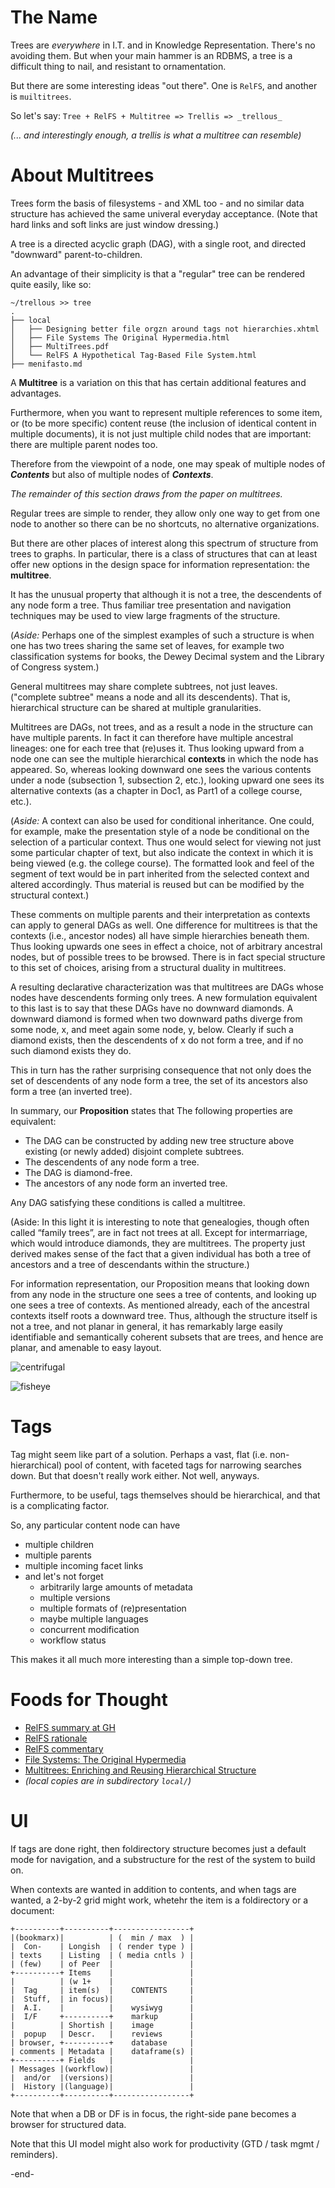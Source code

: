 # The Name

Trees are *everywhere* in I.T. and in Knowledge Representation.
There's no avoiding them. But when your main hammer is an RDBMS,
a tree is a difficult thing to nail, and resistant to ornamentation.

But there are some interesting ideas "out there". One is `RelFS`,
and another is `muiltitrees`.

So let's say: `Tree + RelFS + Multitree => Trellis => _trellous_`

_(... and interestingly enough, a trellis is what a multitree
can resemble)_

# About Multitrees 

Trees form the basis of filesystems - and XML too - and no similar 
data structure has achieved the same univeral everyday acceptance.
(Note that hard links and soft links are just window dressing.)

A tree is a directed acyclic graph (DAG), with a single root,
and directed "downward" parent-to-children.

An advantage of their simplicity is that a "regular" tree can
be rendered quite easily, like so:

```
~/trellous >> tree
.
├── local
│   ├── Designing better file orgzn around tags not hierarchies.xhtml
│   ├── File Systems The Original Hypermedia.html
│   ├── MultiTrees.pdf
│   └── RelFS A Hypothetical Tag-Based File System.html
├── menifasto.md
```

A **Multitree** is a variation on this that has certain
additional features and advantages.

Furthermore, when you want to represent multiple references
to some item, or (to be more specific) content reuse (the
inclusion of identical content in multiple documents), it
is not just multiple child nodes that are important: there
are multiple parent nodes too.

Therefore from the viewpoint of a node, one may speak of
multiple nodes of ***Contents*** but also of multiple
nodes of ***Contexts***.

_The remainder of this section draws from the paper on multitrees._

Regular trees are simple to render, they allow only one way to
get from one node to another so there can be no shortcuts, no
alternative organizations.

But there are other places of interest along this spectrum of
structure from trees to graphs. In particular, there is a class
of structures that can at least offer new options in the design
space for information representation: the **multitree**.

It has the unusual property that although it is not a tree,
the descendents of any node form a tree. Thus familiar tree
presentation and navigation techniques may be used to view
large fragments of the structure.

(_Aside:_ Perhaps one of the simplest examples of such a
structure is when one has two trees sharing the same set
of leaves, for example two classification systems for books,
the Dewey Decimal system and the Library of Congress system.)

General multitrees may share complete subtrees, not just leaves.
("complete subtree" means a node and all its descendents). That
is, hierarchical structure can be shared at multiple granularities.

Multitrees are DAGs, not trees, and as a result a node in the
structure can have multiple parents. In fact it can therefore
have multiple ancestral lineages: one for each tree that (re)uses
it. Thus looking upward from a node one can see the multiple
hierarchical **contexts** in which the node has appeared. So,
whereas looking downward one sees the various contents under
a node (subsection 1, subsection 2, etc.), looking upward one
sees its alternative contexts (as a chapter in Doc1, as Part1
of a college course, etc.).

(_Aside:_ A context can also be used for conditional inheritance.
One could, for example, make the presentation style of a node be
conditional on the selection of a particular context. Thus one
would select for viewing not just some particular chapter of
text, but also indicate the context in which it is being viewed
(e.g. the college course). The formatted look and feel of the
segment of text would be in part inherited from the selected
context and altered accordingly. Thus material is reused but
can be modified by the structural context.)

These comments on multiple parents and their interpretation
as contexts can apply to general DAGs as well. One difference
for multitrees is that the contexts (i.e., ancestor nodes) all
have simple hierarchies beneath them. Thus looking upwards one
sees in effect a choice, not of arbitrary ancestral nodes, but
of possible trees to be browsed. There is in fact special
structure to this set of choices, arising from a structural
duality in multitrees.

A resulting declarative characterization was that multitrees
are DAGs whose nodes have descendents forming only trees. A
new formulation equivalent to this last is to say that these
DAGs have no downward diamonds. A downward diamond is formed
when two downward paths diverge from some node, x, and meet
again some node, y, below. Clearly if such a diamond exists,
then the descendents of x do not form a tree, and if no such
diamond exists they do.

This in turn has the rather surprising consequence that not
only does the set of descendents of any node form a tree,
the set of its ancestors also form a tree (an inverted tree).

In summary, our **Proposition** states that The following
properties are equivalent:
- The DAG can be constructed by adding new tree structure
above existing (or newly added) disjoint complete subtrees.
- The descendents of any node form a tree.
- The DAG is diamond-free.
- The ancestors of any node form an inverted tree.

Any DAG satisfying these conditions is called a multitree.

(Aside: In this light it is interesting to note that genealogies,
though often called “family trees”, are in fact not trees at all.
Except for intermarriage, which would introduce diamonds, they
are multitrees. The property just derived makes sense of the
fact that a given individual has both a tree of ancestors and
a tree of descendants within the structure.)

For information representation, our Proposition means that
looking down from any node in the structure one sees a tree
of contents, and looking up one sees a tree of contexts. As
mentioned already, each of the ancestral contexts itself roots
a downward tree. Thus, although the structure itself is not a
tree, and not planar in general, it has remarkably large easily
identifiable and semantically coherent subsets that are trees,
and hence are planar, and amenable to easy layout.

![centrifugal](img/centrifugal-view.png)

![fisheye](img/fisheye-view.png)

# Tags

Tag might seem like part of a solution. Perhaps a vast, flat
(i.e. non-hierarchical) pool of content, with faceted tags for
narrowing searches down. But that doesn't really work either.
Not well, anyways.

Furthermore, to be useful, tags themselves should be hierarchical,
and that is a complicating factor.	

So, any particular content node can have
- multiple children
- multiple parents
- multiple incoming facet links
- and let's not forget
  - arbitrarily large amounts of metadata
  - multiple versions
  - multiple formats of (re)presentation
  - maybe multiple languages 
  - concurrent modification
  - workflow status

This makes it all much more interesting than a simple top-down tree.

# Foods for Thought

- [RelFS summary at GH](https://github.com/nayuki/Relational-File-System)
- [RelFS rationale](https://www.nayuki.io/page/designing-better-file-organization-around-tags-not-hierarchies)
- [RelFS commentary](https://karl-voit.at/2020/05/19/RelFS/)
- [File Systems: The Original Hypermedia](https://jon.work/og/#1) 
- [Multitrees: Enriching and Reusing Hierarchical Structure](https://adrenaline.ucsd.edu/kirsh/Articles/In_Process/MultiTrees.pdf) 
- _(local copies are in subdirectory `local/`)_

# UI

If tags are done right, then foldirectory structure
becomes just a default mode for navigation, and a
substructure for the rest of the system to build on. 

When contexts are wanted in addition to contents,
and when tags are wanted, a 2-by-2 grid might work,
whetehr the item is a foldirectory or a document:

```
+----------+----------+-----------------+
|(bookmarx)|          | (  min / max  ) |
|  Con-    | Longish  | ( render type ) |
| texts    | Listing  | ( media cntls ) |
| (few)    | of Peer  |                 |
+----------+ Items    |                 |
|          | (w 1+    |                 |
|  Tag     | item(s)  |    CONTENTS     |
|  Stuff,  | in focus)|                 |
|  A.I.    |          |    wysiwyg      |
|  I/F     +----------+    markup       |
|          | Shortish |    image        |
|  popup   | Descr.   |    reviews      |
| browser, +----------+    database     |
| comments | Metadata |    dataframe(s) |
+----------+ Fields   |                 |
| Messages |(workflow)|                 |
|  and/or  |(versions)|                 |
|  History |(language)|                 |
+----------+----------+-----------------+

```
Note that when a DB or DF is in focus,
the right-side pane becomes a browser
for structured data.

Note that this UI model might also work for
productivity (GTD / task mgmt / reminders).

-end-

